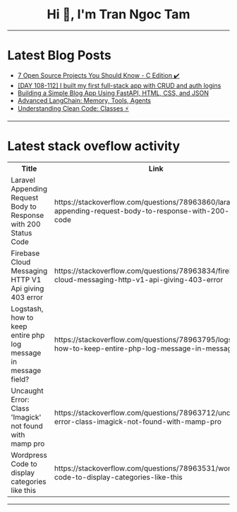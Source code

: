 <h1 align="center">Hi 👋, I'm Tran Ngoc Tam</h1>

---

# Latest Blog Posts 
<!-- BLOG-POST-LIST:START -->
- [7 Open Source Projects You Should Know - C Edition ✔️](https://dev.to/this-is-learning/7-open-source-projects-you-should-know-c-edition-107k)
- [[DAY 108-112] I built my first full-stack app with CRUD and auth logins](https://dev.to/thomascansino/day-108-112-i-built-my-first-full-stack-app-with-crud-and-auth-logins-2n5o)
- [Building a Simple Blog App Using FastAPI, HTML, CSS, and JSON](https://dev.to/jagroop2001/building-a-simple-blog-app-using-fastapi-html-css-and-json-1dc)
- [Advanced LangChain: Memory, Tools, Agents](https://dev.to/admantium/advanced-langchain-memory-tools-agents-4gki)
- [Understanding Clean Code: Classes ⚡️](https://dev.to/alisamir/understanding-clean-code-classes-3f8o)
<!-- BLOG-POST-LIST:END -->

---

# Latest stack oveflow activity
<table>
  <tr><th>Title</th><th>Link</th></tr>
  <!-- STACKOVERFLOW:START --><tr><td>Laravel Appending Request Body to Response with 200 Status Code</td><td>https://stackoverflow.com/questions/78963860/laravel-appending-request-body-to-response-with-200-status-code</td></tr><tr><td>Firebase Cloud Messaging HTTP V1 Api giving 403 error</td><td>https://stackoverflow.com/questions/78963834/firebase-cloud-messaging-http-v1-api-giving-403-error</td></tr><tr><td>Logstash, how to keep entire php log message in message field?</td><td>https://stackoverflow.com/questions/78963795/logstash-how-to-keep-entire-php-log-message-in-message-field</td></tr><tr><td>Uncaught Error: Class &#39;Imagick&#39; not found with mamp pro</td><td>https://stackoverflow.com/questions/78963712/uncaught-error-class-imagick-not-found-with-mamp-pro</td></tr><tr><td>Wordpress Code to display categories like this</td><td>https://stackoverflow.com/questions/78963531/wordpress-code-to-display-categories-like-this</td></tr><!-- STACKOVERFLOW:END -->
</table>

---


